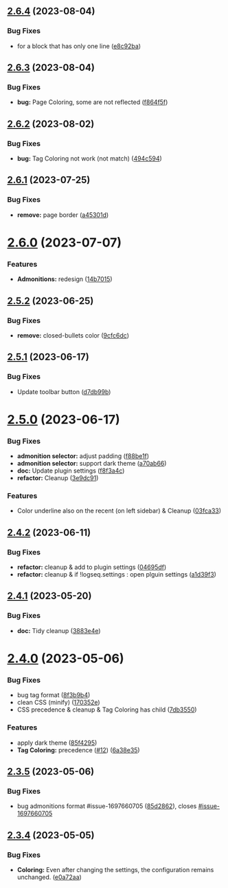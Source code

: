 ## [2.6.4](https://github.com/YU000jp/logseq-plugin-panel-coloring/compare/v2.6.3...v2.6.4) (2023-08-04)


### Bug Fixes

* for a block that has only one line ([e8c92ba](https://github.com/YU000jp/logseq-plugin-panel-coloring/commit/e8c92bab7cfc64d69577b87dffdcaafa901b2b41))

## [2.6.3](https://github.com/YU000jp/logseq-plugin-panel-coloring/compare/v2.6.2...v2.6.3) (2023-08-04)


### Bug Fixes

* **bug:** Page Coloring, some are not reflected ([f864f5f](https://github.com/YU000jp/logseq-plugin-panel-coloring/commit/f864f5f0ac49abc1b164674ab6d5d0fb44d2debe))

## [2.6.2](https://github.com/YU000jp/logseq-plugin-panel-coloring/compare/v2.6.1...v2.6.2) (2023-08-02)


### Bug Fixes

* **bug:** Tag Coloring not work (not match) ([494c594](https://github.com/YU000jp/logseq-plugin-panel-coloring/commit/494c5947bf334a0a0ea365705cae00ff30a57b2d))

## [2.6.1](https://github.com/YU000jp/logseq-plugin-panel-coloring/compare/v2.6.0...v2.6.1) (2023-07-25)


### Bug Fixes

* **remove:** page border ([a45301d](https://github.com/YU000jp/logseq-plugin-panel-coloring/commit/a45301d85121627a5f2f91277a5c9fd23a9efa55))

# [2.6.0](https://github.com/YU000jp/logseq-plugin-panel-coloring/compare/v2.5.2...v2.6.0) (2023-07-07)


### Features

* **Admonitions:** redesign ([14b7015](https://github.com/YU000jp/logseq-plugin-panel-coloring/commit/14b70151e0e117c0a9e39099fb55a30973e8135f))

## [2.5.2](https://github.com/YU000jp/logseq-plugin-panel-coloring/compare/v2.5.1...v2.5.2) (2023-06-25)


### Bug Fixes

* **remove:** closed-bullets color ([9cfc6dc](https://github.com/YU000jp/logseq-plugin-panel-coloring/commit/9cfc6dcec82f5d70b12bc63af2b53e0335657678))

## [2.5.1](https://github.com/YU000jp/logseq-plugin-panel-coloring/compare/v2.5.0...v2.5.1) (2023-06-17)


### Bug Fixes

* Update toolbar button ([d7db99b](https://github.com/YU000jp/logseq-plugin-panel-coloring/commit/d7db99bd914b212df2f7af00ffbd698469a5fd1c))

# [2.5.0](https://github.com/YU000jp/logseq-plugin-panel-coloring/compare/v2.4.2...v2.5.0) (2023-06-17)


### Bug Fixes

* **admonition selector:** adjust padding ([f88be1f](https://github.com/YU000jp/logseq-plugin-panel-coloring/commit/f88be1fa13be5489a4238afd5b8dde029ed11591))
* **admonition selector:** support dark theme ([a70ab66](https://github.com/YU000jp/logseq-plugin-panel-coloring/commit/a70ab66d38b31fe5c8046c9b22d44fb70b7098a1))
* **doc:** Update plugin settings ([f8f3a4c](https://github.com/YU000jp/logseq-plugin-panel-coloring/commit/f8f3a4c3cab8d501cd15706049410866f15e52f3))
* **refactor:** Cleanup ([3e9dc91](https://github.com/YU000jp/logseq-plugin-panel-coloring/commit/3e9dc916d0509ad5ce2de3c008fa5e02b8ecb94f))


### Features

* Color underline also on the recent (on left sidebar) & Cleanup ([03fca33](https://github.com/YU000jp/logseq-plugin-panel-coloring/commit/03fca334c70d267665ffe86bea8890e6488f6fba))

## [2.4.2](https://github.com/YU000jp/logseq-plugin-panel-coloring/compare/v2.4.1...v2.4.2) (2023-06-11)


### Bug Fixes

* **refactor:** cleanup & add to plugin settings ([04695df](https://github.com/YU000jp/logseq-plugin-panel-coloring/commit/04695df70e587ea6f7b28442f294fc3293dbe6f4))
* **refactor:** cleanup & if !logseq.settings : open plguin settings ([a1d39f3](https://github.com/YU000jp/logseq-plugin-panel-coloring/commit/a1d39f33ad5bda4e345cb28d3341beb860ee798e))

## [2.4.1](https://github.com/YU000jp/logseq-plugin-panel-coloring/compare/v2.4.0...v2.4.1) (2023-05-20)


### Bug Fixes

* **doc:** Tidy cleanup ([3883e4e](https://github.com/YU000jp/logseq-plugin-panel-coloring/commit/3883e4edf22772eef7a513c78d8b5e0384bd8627))

# [2.4.0](https://github.com/YU000jp/logseq-plugin-panel-coloring/compare/v2.3.5...v2.4.0) (2023-05-06)


### Bug Fixes

* bug tag format ([8f3b9b4](https://github.com/YU000jp/logseq-plugin-panel-coloring/commit/8f3b9b4044640f035581ded260e0d87ea69b15f1))
* clean CSS (minify) ([170352e](https://github.com/YU000jp/logseq-plugin-panel-coloring/commit/170352e8cddcfbd2b0016986d53a7d3e6565ee38))
* CSS precedence & cleanup & Tag Coloring has child ([7db3550](https://github.com/YU000jp/logseq-plugin-panel-coloring/commit/7db35505b3a4f4b8c7e1c9d65d8d438ac7fb9fca))


### Features

* apply dark theme ([85f4295](https://github.com/YU000jp/logseq-plugin-panel-coloring/commit/85f4295cb30c9a396995dc59d27aef440a11c23a))
* **Tag Coloring:** precedence ([#12](https://github.com/YU000jp/logseq-plugin-panel-coloring/issues/12)) ([6a38e35](https://github.com/YU000jp/logseq-plugin-panel-coloring/commit/6a38e35c2886093af730d8bb7a1843d11596cc83))

## [2.3.5](https://github.com/YU000jp/logseq-plugin-panel-coloring/compare/v2.3.4...v2.3.5) (2023-05-06)


### Bug Fixes

* bug admonitions format #issue-1697660705 ([85d2862](https://github.com/YU000jp/logseq-plugin-panel-coloring/commit/85d28622db4319948d86bbda11aa9074d5f78ddf)), closes [#issue-1697660705](https://github.com/YU000jp/logseq-plugin-panel-coloring/issues/issue-1697660705)

## [2.3.4](https://github.com/YU000jp/logseq-plugin-panel-coloring/compare/v2.3.3...v2.3.4) (2023-05-05)


### Bug Fixes

* **Coloring:** Even after changing the settings, the configuration remains unchanged. ([e0a72aa](https://github.com/YU000jp/logseq-plugin-panel-coloring/commit/e0a72aa30ea82b5dd6aa8649cbe50f8b2bcef601))
